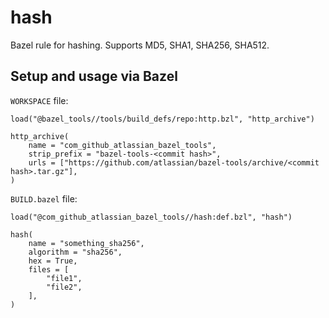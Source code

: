 # hash

Bazel rule for hashing. Supports MD5, SHA1, SHA256, SHA512.

## Setup and usage via Bazel

`WORKSPACE` file:

```bzl
load("@bazel_tools//tools/build_defs/repo:http.bzl", "http_archive")

http_archive(
    name = "com_github_atlassian_bazel_tools",
    strip_prefix = "bazel-tools-<commit hash>",
    urls = ["https://github.com/atlassian/bazel-tools/archive/<commit hash>.tar.gz"],
)
```

`BUILD.bazel` file:
```bzl
load("@com_github_atlassian_bazel_tools//hash:def.bzl", "hash")

hash(
    name = "something_sha256",
    algorithm = "sha256",
    hex = True,
    files = [
        "file1",
        "file2",
    ],
)
```
